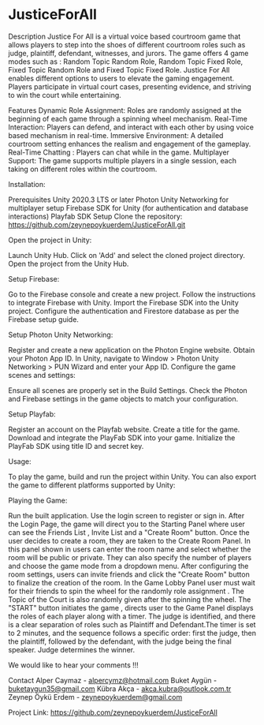 # JusticeForAll
Description
Justice For All is a virtual voice based courtroom game that allows players to step into the shoes of different courtroom roles such as judge, plaintiff, defendant, witnesses, and jurors. The game offers 4 game modes such as : Random Topic Random Role, Random Topic Fixed Role, Fixed Topic Random Role and Fixed Topic Fixed Role. Justice For All enables different options to users to elevate the gaming engagement. Players participate in virtual court cases, presenting evidence, and striving to win the court while entertaining.

Features
Dynamic Role Assignment: Roles are randomly assigned at the beginning of each game through a spinning wheel mechanism.
Real-Time Interaction: Players can defend, and interact with each other by using voice based mechanism in real-time.
Immersive Environment: A detailed courtroom setting enhances the realism and engagement of the gameplay.
Real-Time Chatting : Players can chat while in the game.
Multiplayer Support: The game supports multiple players in a single session, each taking on different roles within the courtroom.

Installation:

Prerequisites
Unity 2020.3 LTS or later
Photon Unity Networking for multiplayer setup
Firebase SDK for Unity (for authentication and database interactions)
Playfab SDK
Setup
Clone the repository:
https://github.com/zeynepoykuerdem/JusticeForAll.git

Open the project in Unity:

Launch Unity Hub.
Click on 'Add' and select the cloned project directory.
Open the project from the Unity Hub.

Setup Firebase:

Go to the Firebase console and create a new project.
Follow the instructions to integrate Firebase with Unity.
Import the Firebase SDK into the Unity project.
Configure the authentication and Firestore database as per the Firebase setup guide.

Setup Photon Unity Networking:

Register and create a new application on the Photon Engine website.
Obtain your Photon App ID.
In Unity, navigate to Window > Photon Unity Networking > PUN Wizard and enter your App ID.
Configure the game scenes and settings:

Ensure all scenes are properly set in the Build Settings.
Check the Photon and Firebase settings in the game objects to match your configuration.

Setup Playfab:

Register an account on the Playfab website.
Create a title for the game.
Download and integrate the PlayFab SDK into your game.
Initialize the PlayFab SDK using title ID and secret key.


Usage:

To play the game, build and run the project within Unity. You can also export the game to different platforms supported by Unity:

Playing the Game:

Run the built application.
Use the login screen to register or sign in.
After the Login Page, the game will direct you to the Starting Panel where user can see the Friends List , Invite List and a "Create Room" button. Once the user decides to create a room, they are taken to the Create Room Panel. In this panel shown in  users can enter the room name and select whether the room will be public or private. They can also specify the number of players and choose the game mode from a dropdown menu. After configuring the room settings, users can invite friends and click the "Create Room" button to finalize the creation of the room. In the Game Lobby Panel user must wait for their friends to spin the wheel for the randomly role assignment . The Topic of the Court is also randomly given after the spinning the wheel. The "START" button initiates the game , directs user to the Game Panel displays the roles of each player along with a timer. The judge is identified, and there is a clear separation of roles such as Plaintiff and Defendant.The timer is set to 2 minutes, and the sequence follows a specific order: first the judge, then the plaintiff, followed by the defendant, with the judge being the final speaker. Judge determines the winner.

We would like to hear your comments !!! 

Contact
Alper Caymaz - alpercymz@hotmail.com 
Buket Aygün - buketaygun35@gmail.com 
Kübra Akça - akca.kubra@outlook.com.tr 
Zeynep Öykü Erdem - zeynepoykuerdem@gmail.com

Project Link: https://github.com/zeynepoykuerdem/JusticeForAll
